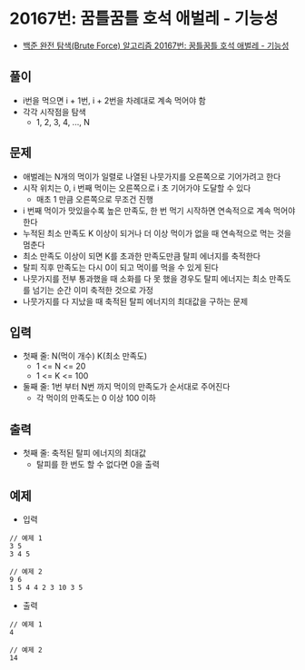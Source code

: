 # 20167번: 꿈틀꿈틀 호석 애벌레 - 기능성
- [백준 완전 탐색(Brute Force) 알고리즘 20167번: 꿈틀꿈틀 호석 애벌레 - 기능성](https://www.acmicpc.net/problem/20167)

## 풀이
- i번을 먹으면 i + 1번, i + 2번을 차례대로 계속 먹어야 함
- 각각 시작점을 탐색
  - 1, 2, 3, 4, ..., N

## 문제
- 애벌레는 N개의 먹이가 일렬로 나열된 나뭇가지를 오른쪽으로 기어가려고 한다
- 시작 위치는 0, i 번째 먹이는 오른쪽으로 i 초 기어가야 도달할 수 있다
  - 매초 1 만큼 오른쪽으로 무조건 진행
- i 번째 먹이가 맛있을수록 높은 만족도, 한 번 먹기 시작하면 연속적으로 계속 먹어야 한다
- 누적된 최소 만족도 K 이상이 되거나 더 이상 먹이가 없을 때 연속적으로 먹는 것을 멈춘다
- 최소 만족도 이상이 되면 K를 초과한 만족도만큼 탈피 에너지를 축적한다
- 탈피 직후 만족도는 다시 0이 되고 먹이를 먹을 수 있게 된다
- 나뭇가지를 전부 통과했을 때 소화를 다 못 했을 경우도 탈피 에너지는 최소 만족도를 넘기는 순간 이미 축적한 것으로 가정
- 나뭇가지를 다 지났을 때 축적된 탈피 에너지의 최대값을 구하는 문제

## 입력
- 첫째 줄: N(먹이 개수) K(최소 만족도)
  - 1 <= N <= 20
  - 1 <= K <= 100
- 둘째 줄: 1번 부터 N번 까지 먹이의 만족도가 순서대로 주어진다
  - 각 먹이의 만족도는 0 이상 100 이하

## 출력
- 첫째 줄: 축적된 탈피 에너지의 최대값
  - 탈피를 한 번도 할 수 없다면 0을 출력

## 예제
- 입력
```text
// 예제 1
3 5
3 4 5

// 예제 2
9 6
1 5 4 4 2 3 10 3 5
```
- 출력
```text
// 예제 1
4

// 예제 2
14
```
